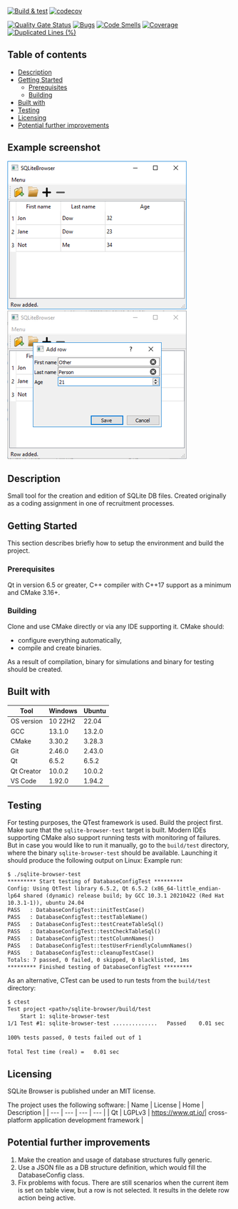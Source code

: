 [![Build & test](https://github.com/przemek83/sqlite-browser/actions/workflows/buld-and-test.yml/badge.svg)](https://github.com/przemek83/sqlite-browser/actions/workflows/buld-and-test.yml)
[![codecov](https://codecov.io/github/przemek83/sqlite-browser/graph/badge.svg?token=K1SR2JA727)](https://codecov.io/github/przemek83/sqlite-browser)

[![Quality Gate Status](https://sonarcloud.io/api/project_badges/measure?project=przemek83_sqlite-browser&metric=alert_status)](https://sonarcloud.io/summary/new_code?id=przemek83_sqlite-browser)
[![Bugs](https://sonarcloud.io/api/project_badges/measure?project=przemek83_sqlite-browser&metric=bugs)](https://sonarcloud.io/summary/new_code?id=przemek83_sqlite-browser)
[![Code Smells](https://sonarcloud.io/api/project_badges/measure?project=przemek83_sqlite-browser&metric=code_smells)](https://sonarcloud.io/summary/new_code?id=przemek83_sqlite-browser)
[![Coverage](https://sonarcloud.io/api/project_badges/measure?project=przemek83_sqlite-browser&metric=coverage)](https://sonarcloud.io/summary/new_code?id=przemek83_sqlite-browser)
[![Duplicated Lines (%)](https://sonarcloud.io/api/project_badges/measure?project=przemek83_sqlite-browser&metric=duplicated_lines_density)](https://sonarcloud.io/summary/new_code?id=przemek83_sqlite-browser)

## Table of contents
- [Description](#description)
- [Getting Started](#getting-started)
   * [Prerequisites](#prerequisites)
   * [Building](#building)
- [Built with](#built-with)
- [Testing](#testing)
- [Licensing](#licensing)
- [Potential further improvements](#potential-further-improvements)

## Example screenshot  
![Alt text](Screenshot1.png?raw=true "")
![Alt text](Screenshot2.png?raw=true "")

## Description
Small tool for the creation and edition of SQLite DB files. Created originally as a coding assignment in one of recruitment processes.

## Getting Started
This section describes briefly how to setup the environment and build the project.

### Prerequisites
Qt in version 6.5 or greater, C++ compiler with C++17 support as a minimum and CMake 3.16+. 

### Building
Clone and use CMake directly or via any IDE supporting it. CMake should:

- configure everything automatically,
- compile and create binaries.

As a result of compilation, binary for simulations and binary for testing should be created.

## Built with
| Tool |  Windows | Ubuntu |
| --- | --- | --- |
| OS version | 10 22H2 | 22.04 |
| GCC | 13.1.0 | 13.2.0 |
| CMake | 3.30.2 | 3.28.3 |
| Git | 2.46.0 | 2.43.0 |
| Qt | 6.5.2 | 6.5.2 |
| Qt Creator | 10.0.2 | 10.0.2 |
| VS Code | 1.92.0 | 1.94.2 |

## Testing
For testing purposes, the QTest framework is used. Build the project first. Make sure that the `sqlite-browser-test` target is built. Modern IDEs supporting CMake also support running tests with monitoring of failures. But in case you would like to run it manually, go to the `build/test` directory, where the⁣ binary `sqlite-browser-test` should be available. Launching it should produce the following output on Linux:
Example run:
```
$ ./sqlite-browser-test
********* Start testing of DatabaseConfigTest *********
Config: Using QtTest library 6.5.2, Qt 6.5.2 (x86_64-little_endian-lp64 shared (dynamic) release build; by GCC 10.3.1 20210422 (Red Hat 10.3.1-1)), ubuntu 24.04
PASS   : DatabaseConfigTest::initTestCase()
PASS   : DatabaseConfigTest::testTableName()
PASS   : DatabaseConfigTest::testCreateTableSql()
PASS   : DatabaseConfigTest::testCheckTableSql()
PASS   : DatabaseConfigTest::testColumnNames()
PASS   : DatabaseConfigTest::testUserFriendlyColumnNames()
PASS   : DatabaseConfigTest::cleanupTestCase()
Totals: 7 passed, 0 failed, 0 skipped, 0 blacklisted, 1ms
********* Finished testing of DatabaseConfigTest *********

```
As an alternative, CTest can be used to run tests from the `build/test` directory:
```
$ ctest
Test project <path>/sqlite-browser/build/test
    Start 1: sqlite-browser-test
1/1 Test #1: sqlite-browser-test ..............   Passed    0.01 sec

100% tests passed, 0 tests failed out of 1

Total Test time (real) =   0.01 sec
```

## Licensing
SQLite Browser is published under an MIT license.

The project uses the following software:
| Name | License | Home | Description |
| --- | --- | --- | --- |
| Qt | LGPLv3 | https://www.qt.io/| cross-platform application development framework |

## Potential further improvements
1) Make the creation and usage of database structures fully generic.  
2) Use a JSON file as a DB structure definition, which would fill the DatabaseConfig class.  
3) Fix problems with focus. There are still scenarios when the current item is set on table view, but a row is not selected. It results in the delete row action being active.  
